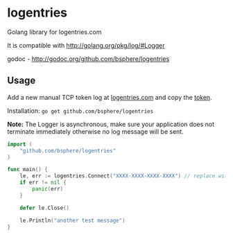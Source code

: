 logentries
=============

Golang library for logentries.com

It is compatible with http://golang.org/pkg/log/#Logger

godoc - http://godoc.org/github.com/bsphere/logentries


Usage
-----
Add a new manual TCP token log at [logentries.com](https://logentries.com/quick-start/) and copy the [token](https://logentries.com/doc/input-token/).

Installation: `go get github.com/bsphere/logentries`

**Note:** The Logger is asynchronous, make sure your application does not terminate immediately otherwise no log message will be sent.

```go
import (
	"github.com/bsphere/logentries"
)

func main() {
	le, err := logentries.Connect("XXXX-XXXX-XXXX-XXXX") // replace with token
	if err != nil {
		panic(err)
	}

	defer le.Close()

	le.Println("another test message")
}
```
